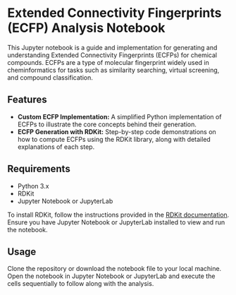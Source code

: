 # Extended Connectivity Fingerprints (ECFP) Analysis Notebook

This Jupyter notebook is a guide and implementation for generating and understanding Extended Connectivity Fingerprints (ECFPs) for chemical compounds. ECFPs are a type of molecular fingerprint widely used in cheminformatics for tasks such as similarity searching, virtual screening, and compound classification.

## Features

- **Custom ECFP Implementation:** A simplified Python implementation of ECFPs to illustrate the core concepts behind their generation.
- **ECFP Generation with RDKit:** Step-by-step code demonstrations on how to compute ECFPs using the RDKit library, along with detailed explanations of each step.

## Requirements

- Python 3.x
- RDKit
- Jupyter Notebook or JupyterLab

To install RDKit, follow the instructions provided in the [RDKit documentation](https://www.rdkit.org/docs/Install.html). Ensure you have Jupyter Notebook or JupyterLab installed to view and run the notebook.

## Usage

Clone the repository or download the notebook file to your local machine. Open the notebook in Jupyter Notebook or JupyterLab and execute the cells sequentially to follow along with the analysis.
